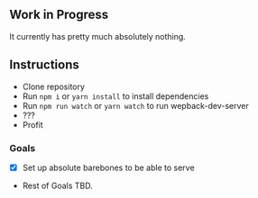 ## Work in Progress
It currently has pretty much absolutely nothing.

## Instructions
- Clone repository
- Run `npm i` or `yarn install` to install dependencies
- Run `npm run watch` or `yarn watch` to run wepback-dev-server
- ???
- Profit

### Goals
- [x] Set up absolute barebones to be able to serve
- Rest of Goals TBD.
